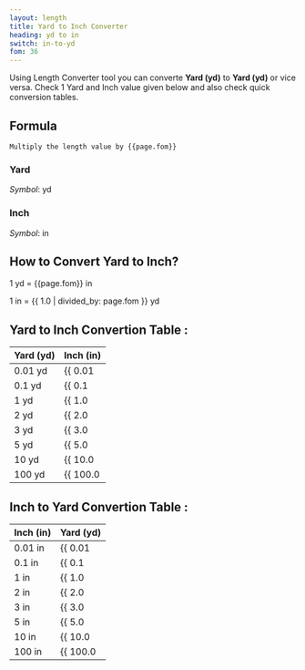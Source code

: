 ```yaml
---
layout: length
title: Yard to Inch Converter
heading: yd to in
switch: in-to-yd
fom: 36
---
```


Using Length Converter tool you can converte **Yard (yd)** to **Yard (yd)** or vice versa. Check 1 Yard and Inch value given below and also check quick conversion tables.

## Formula
`Multiply the length value by {{page.fom}}`

### Yard
*Symbol*: yd

### Inch
*Symbol*: in

## How to Convert Yard to Inch?
1 yd = {{page.fom}} in

1 in = {{ 1.0 | divided_by: page.fom }} yd

## Yard to Inch Convertion Table :

| Yard (yd) | Inch (in) |
| ---- | ---- |
| 0.01 yd | {{ 0.01 | times: page.fom | round: 12 }} in |
| 0.1 yd | {{ 0.1 | times: page.fom | round: 12 }} in |
| 1 yd | {{ 1.0 | times: page.fom | round: 12 }} in |
| 2 yd | {{ 2.0 | times: page.fom | round: 12 }} in |
| 3 yd | {{ 3.0 | times: page.fom | round: 12 }} in |
| 5 yd | {{ 5.0 | times: page.fom | round: 12 }} in |
| 10 yd | {{ 10.0 | times: page.fom | round: 12 }} in |
| 100 yd | {{ 100.0 | times: page.fom | round: 12 }} in |

## Inch to Yard Convertion Table :

| Inch (in) | Yard (yd) |
| ---- | ---- |
| 0.01 in | {{ 0.01 | divided_by: page.fom | round: 12 }} yd |
| 0.1 in | {{ 0.1 | divided_by: page.fom | round: 12 }} yd |
| 1 in | {{ 1.0 | divided_by: page.fom | round: 12 }} yd |
| 2 in | {{ 2.0 | divided_by: page.fom | round: 12 }} yd |
| 3 in | {{ 3.0 | divided_by: page.fom | round: 12 }} yd |
| 5 in | {{ 5.0 | divided_by: page.fom | round: 12 }} yd |
| 10 in | {{ 10.0 | divided_by: page.fom | round: 12 }} yd |
| 100 in | {{ 100.0 | divided_by: page.fom | round: 12 }} yd |

<script>
selectInput[6].selected = true
selectOutput[4].selected = true
</script>
